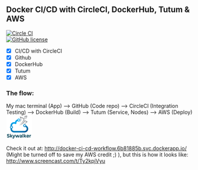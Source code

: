 ## Docker CI/CD with CircleCI, DockerHub, Tutum & AWS

[![Circle CI](https://circleci.com/gh/gunjan5/Docker-CI-CD-Workflow.svg?style=shield&circle-token=:circle-token)](https://circleci.com/gh/gunjan5/Docker-CI-CD-Workflow)    
[![GitHub license](https://img.shields.io/github/license/mashape/apistatus.svg)](https://github.com/gunjan5/MemFlash/blob/master/LICENSE)
- [x] CI/CD with CircleCI 
- [x] Github
- [x] DockerHub
- [x] Tutum
- [x] AWS

### The flow:
My mac terminal (App) --> GitHub (Code repo) --> CircleCI (Integration Testing) --> DockerHub (Build) --> Tutum (Service, Nodes) --> AWS (Deploy)
![Skywalker](https://raw.githubusercontent.com/gunjan5/Skywalker/master/Skywalker_logo_70.png)

Check it out at: http://docker-ci-cd-workflow.6b81885b.svc.dockerapp.io/  (Might be turned off to save my AWS credit ;) ), but this is how it looks like: 
http://www.screencast.com/t/Ty2kpjVyu

